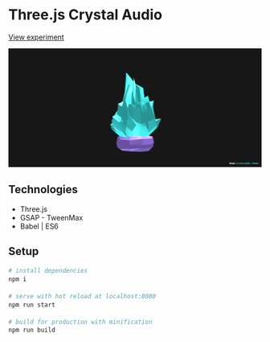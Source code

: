 # Three.js Crystal Audio

[View experiment](http://adrien-vanderpotte.net/Labs/threejs/crystal/)

![Preview](/static/img/screenshot.png)

## Technologies
- Three.js
- GSAP - TweenMax
- Babel | ES6

## Setup
``` bash
# install dependencies
npm i

# serve with hot reload at localhost:8080
npm run start

# build for production with minification
npm run build
```
